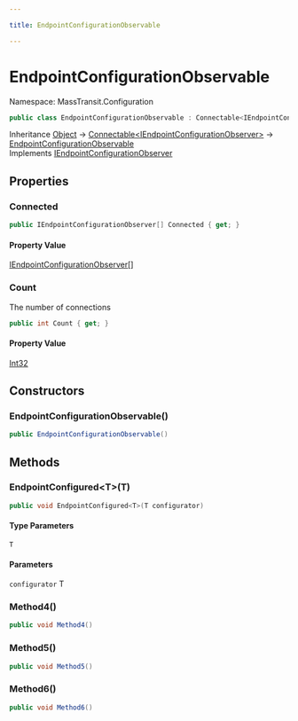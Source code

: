 ```yaml
---

title: EndpointConfigurationObservable

---
```


# EndpointConfigurationObservable

Namespace: MassTransit.Configuration

```csharp
public class EndpointConfigurationObservable : Connectable<IEndpointConfigurationObserver>, IEndpointConfigurationObserver
```

Inheritance [Object](https://learn.microsoft.com/en-us/dotnet/api/system.object) → [Connectable\<IEndpointConfigurationObserver\>](../masstransit-util/connectable-1) → [EndpointConfigurationObservable](../masstransit-configuration/endpointconfigurationobservable)<br/>
Implements [IEndpointConfigurationObserver](../masstransit/iendpointconfigurationobserver)

## Properties

### **Connected**

```csharp
public IEndpointConfigurationObserver[] Connected { get; }
```

#### Property Value

[IEndpointConfigurationObserver[]](../masstransit/iendpointconfigurationobserver)<br/>

### **Count**

The number of connections

```csharp
public int Count { get; }
```

#### Property Value

[Int32](https://learn.microsoft.com/en-us/dotnet/api/system.int32)<br/>

## Constructors

### **EndpointConfigurationObservable()**

```csharp
public EndpointConfigurationObservable()
```

## Methods

### **EndpointConfigured\<T\>(T)**

```csharp
public void EndpointConfigured<T>(T configurator)
```

#### Type Parameters

`T`<br/>

#### Parameters

`configurator` T<br/>

### **Method4()**

```csharp
public void Method4()
```

### **Method5()**

```csharp
public void Method5()
```

### **Method6()**

```csharp
public void Method6()
```
